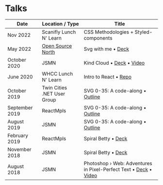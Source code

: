 # Talks

| Date           | Location / Type                       | Title                                                                                                                                                                  |
| -------------- | ------------------------------------- | ---------------------------------------------------------------------------------------------------------------------------------------------------------------------- |
| Nov 2022      | Scanifly Lunch N' Learn         | CSS Methodologies + Styled-components
| May 2022      | [Open Source North](https://opensourcenorth.com/)         | Svg with me • [Deck](https://github.com/shalanah/svgwithme-osn)
| October 2020   | JSMN       | Kind Cloud  • [Deck](https://jsmn.kindcloud.app) • [Video](https://www.youtube.com/watch?v=KEWTcc4kZdo&t=994s)                                                                                                    |
| June 2020      | WHCC Lunch N' Learn         | Intro to React • [Repo](https://github.com/shalanah/intro-to-react)                                                                                                           |
| October 2019   | Twin Cities .NET User Group  | SVG 0-35: A code-along • [Outline](./2019-10_SVG-0-35_Net.md)                                                                                                                    |
| September 2019 | ReactMpls                  | SVG 0-35: A code-along • [Outline](./2019-09_SVG-0-35_ReactMpls.md)                                                                                                              |
| August 2019    | JSMN                       | SVG 0-35: A code-along • [Outline](./2019-08_SVG-0-35_JSMN.md)                                                                                                                   |
| February 2019  | ReactMpls           | Spiral Betty • [Deck](https://docs.google.com/presentation/d/1-kLNUhVkpo2nxZsraMpHcjtfItZTqFkVUC3hmJU1orQ/edit?usp=sharing)                                                   |
| November 2018  | JSMN                 | Spiral Betty • [Deck](https://docs.google.com/presentation/d/1-kLNUhVkpo2nxZsraMpHcjtfItZTqFkVUC3hmJU1orQ/edit?usp=sharing)                                                   |
| August 2018    | JSMN                        | Photoshop › Web: Adventures in Pixel-Perfect Text • [Deck](https://docs.google.com/presentation/d/1Vk0OnUSUkvvBIiQdzJVvtHMCjGAWYWwf6r5c2N0_33g/edit#slide=id.g242018ca03_0_0) • [Video](https://www.youtube.com/watch?v=dEzZF6LSTA0&) |
